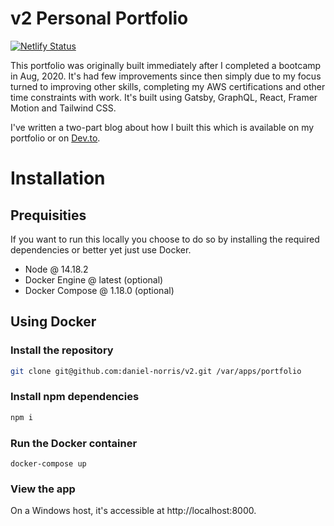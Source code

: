 # v2 Personal Portfolio

[![Netlify Status](https://api.netlify.com/api/v1/badges/edaaea15-9a19-4626-88ef-849abfb69521/deploy-status)](https://app.netlify.com/sites/gallant-knuth-b47ccc/deploys)

This portfolio was originally built immediately after I completed a bootcamp in Aug, 2020. It's had few improvements since then simply due to my focus turned to improving other skills, completing my AWS certifications and other time constraints with work. It's built using Gatsby, GraphQL, React, Framer Motion and Tailwind CSS. 

I've written a two-part blog about how I built this which is available on my portfolio or on [Dev.to](https://dev.to/danielnorris/how-to-build-a-portfolio-using-gatsby-part-1-1kma).

# Installation

## Prequisities
If you want to run this locally you choose to do so by installing the required dependencies or better yet just use Docker. 

- Node @ 14.18.2
- Docker Engine @ latest (optional)
- Docker Compose @ 1.18.0 (optional)

## Using Docker

### Install the repository

```bash
git clone git@github.com:daniel-norris/v2.git /var/apps/portfolio
```

### Install npm dependencies

```bash
npm i
```

### Run the Docker container

```
docker-compose up
```

### View the app

On a Windows host, it's accessible at http://localhost:8000.